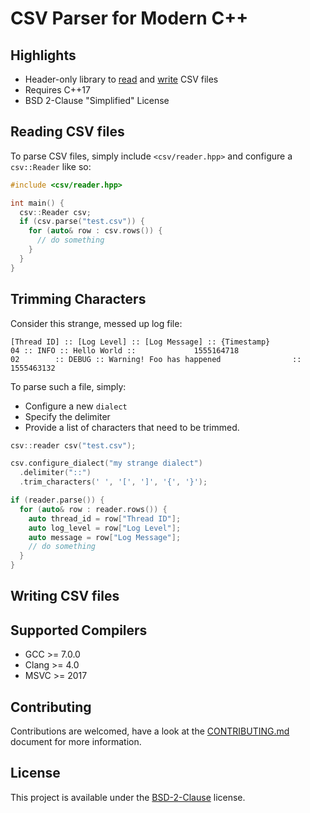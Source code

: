 # CSV Parser for Modern C++

## Highlights

* Header-only library to [read](#reading-csv-files) and [write](#writing-csv-files) CSV files
* Requires C++17
* BSD 2-Clause "Simplified" License

## Reading CSV files

To parse CSV files, simply include ```<csv/reader.hpp>``` and configure a ```csv::Reader``` like so:

```cpp
#include <csv/reader.hpp>

int main() {
  csv::Reader csv;
  if (csv.parse("test.csv")) {
    for (auto& row : csv.rows()) {
      // do something
    }
  }
}
```

## Trimming Characters

Consider this strange, messed up log file: 

```csv
[Thread ID] :: [Log Level] :: [Log Message] :: {Timestamp}
04 :: INFO :: Hello World ::             1555164718
02        :: DEBUG :: Warning! Foo has happened                :: 1555463132
```

To parse such a file, simply:
* Configure a new ```dialect```
* Specify the delimiter
* Provide a list of characters that need to be trimmed. 

```cpp
csv::reader csv("test.csv");

csv.configure_dialect("my strange dialect")
  .delimiter("::")
  .trim_characters(' ', '[', ']', '{', '}');   

if (reader.parse()) {
  for (auto& row : reader.rows()) {
    auto thread_id = row["Thread ID"];
    auto log_level = row["Log Level"];
    auto message = row["Log Message"];
    // do something
  }
}
```

## Writing CSV files

## Supported Compilers
* GCC >= 7.0.0
* Clang >= 4.0
* MSVC >= 2017

## Contributing
Contributions are welcomed, have a look at the [CONTRIBUTING.md](CONTRIBUTING.md) document for more information.

## License
This project is available under the [BSD-2-Clause](https://opensource.org/licenses/BSD-2-Clause) license.
